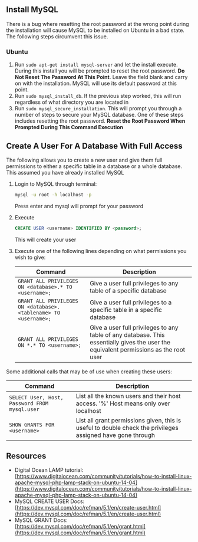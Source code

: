 ## Install MySQL
There is a bug where resetting the root password at the wrong point during the installation will cause MySQL to be installed on Ubuntu in a bad state. The following steps circumvent this issue.

### Ubuntu
1. Run `sudo apt-get install mysql-server` and let the install execute. During this install you will be prompted to reset the root password. <b>Do Not Reset The Password At This Point</b>. Leave the field blank and carry on with the installation. MySQL will use its default password at this point.
2. Run `sudo mysql_install_db`. If the previous step worked, this will run regardless of what directory you are located in
3. Run `sudo mysql_secure_installation`. This will prompt you through a number of steps to secure your MySQL database. One of these steps includes resetting the root password. <b>Reset the Root Password When Prompted During This Command Execution</b>

## Create A User For A Database With Full Access
The following allows you to create a new user and give them full permissions to either a specific table in a database or a whole database. This assumed you have already installed MySQL

1. Login to MySQL through terminal: 
    ```bash
    mysql -u root -h localhost -p
    ``` 
    Press enter and mysql will prompt for your password
2. Execute 
    ```sql
    CREATE USER <username> IDENTIFIED BY <password>;
    ```
    This will create your user
3. Execute one of the following lines depending on what permissions you wish to give:

    | Command | Description |
    | ------- | ----------- |
    | `GRANT ALL PRIVILEGES ON <database>.* TO <username>;` | Give a user full privileges to any table of a specific database |
    | `GRANT ALL PRIVILEGES ON <database>.<tablename> TO <username>;` | Give a user full privileges to a specific table in a specific database |
    | `GRANT ALL PRIVILEGES ON *.* TO <username>;` | Give a user full privileges to any table of any database. This essentially gives the user the equivalent permissions as the root user |

Some additional calls that may be of use when creating these users:

| Command | Description |
| ------- | ----------- |
| `SELECT User, Host, Password FROM mysql.user` | List all the known users and their host access. '%' Host means only over localhost |
| `SHOW GRANTS FOR <username>` | List all grant permissions given, this is useful to double check the privileges assigned have gone through |

## Resources

* Digital Ocean LAMP tutorial: [https://www.digitalocean.com/community/tutorials/how-to-install-linux-apache-mysql-php-lamp-stack-on-ubuntu-14-04](https://www.digitalocean.com/community/tutorials/how-to-install-linux-apache-mysql-php-lamp-stack-on-ubuntu-14-04)
* MySQL CREATE USER Docs: [https://dev.mysql.com/doc/refman/5.1/en/create-user.html](https://dev.mysql.com/doc/refman/5.1/en/create-user.html)
* MySQL GRANT Docs: [https://dev.mysql.com/doc/refman/5.1/en/grant.html](https://dev.mysql.com/doc/refman/5.1/en/grant.html)
